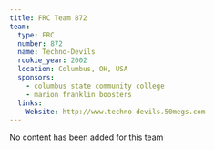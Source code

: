 ```yaml
---
title: FRC Team 872
team:
  type: FRC
  number: 872
  name: Techno-Devils
  rookie_year: 2002
  location: Columbus, OH, USA
  sponsors:
    - columbus state community college
    - marion franklin boosters
  links:
    Website: http://www.techno-devils.50megs.com
---
```

No content has been added for this team